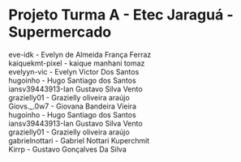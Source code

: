 # Projeto Turma A - Etec Jaraguá - Supermercado
eve-idk - Evelyn de Almeida França Ferraz  
kaiquekmt-pixel - kaique manhani tomaz  
evelyyn-vic - Evelyn Victor Dos Santos  
hugoinho - Hugo Santiago dos Santos  
iansv39443913-Ian Gustavo Silva Vento  
grazielly01 - Grazielly oliveira araújo  
Giovs._.0w7 - Giovana Bandeira Vieira  
hugoinho - Hugo Santiago dos Santos  
iansv39443913-Ian Gustavo Silva Vento  
grazielly01 - Grazielly oliveira araújo  
gabrielnottari - Gabriel Nottari Kuperchmit  
Kirrp - Gustavo Gonçalves Da Silva  
